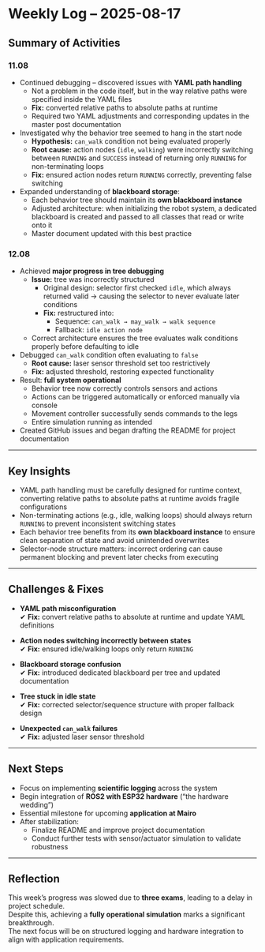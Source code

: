 # Weekly Log – 2025-08-17

## Summary of Activities

### 11.08
- Continued debugging – discovered issues with **YAML path handling**  
  - Not a problem in the code itself, but in the way relative paths were specified inside the YAML files  
  - **Fix:** converted relative paths to absolute paths at runtime  
  - Required two YAML adjustments and corresponding updates in the master post documentation  
- Investigated why the behavior tree seemed to hang in the start node  
  - **Hypothesis:** `can_walk` condition not being evaluated properly  
  - **Root cause:** action nodes (`idle`, `walking`) were incorrectly switching between `RUNNING` and `SUCCESS` instead of returning only `RUNNING` for non-terminating loops  
  - **Fix:** ensured action nodes return `RUNNING` correctly, preventing false switching  
- Expanded understanding of **blackboard storage**:  
  - Each behavior tree should maintain its **own blackboard instance**  
  - Adjusted architecture: when initializing the robot system, a dedicated blackboard is created and passed to all classes that read or write onto it  
  - Master document updated with this best practice  

### 12.08
- Achieved **major progress in tree debugging** 
  - **Issue:** tree was incorrectly structured  
    - Original design: selector first checked `idle`, which always returned valid → causing the selector to never evaluate later conditions  
    - **Fix:** restructured into:  
      - Sequence: `can_walk → may_walk → walk sequence`  
      - Fallback: `idle action node`  
  - Correct architecture ensures the tree evaluates walk conditions properly before defaulting to idle  
- Debugged `can_walk` condition often evaluating to `false`  
  - **Root cause:** laser sensor threshold set too restrictively  
  - **Fix:** adjusted threshold, restoring expected functionality  
- Result: **full system operational**  
  - Behavior tree now correctly controls sensors and actions  
  - Actions can be triggered automatically or enforced manually via console  
  - Movement controller successfully sends commands to the legs  
  - Entire simulation running as intended
- Created GitHub issues and began drafting the README for project documentation  

---

## Key Insights

- YAML path handling must be carefully designed for runtime context, converting relative paths to absolute paths at runtime avoids fragile configurations  
- Non-terminating actions (e.g., idle, walking loops) should always return `RUNNING` to prevent inconsistent switching states  
- Each behavior tree benefits from its **own blackboard instance** to ensure clean separation of state and avoid unintended overwrites  
- Selector-node structure matters: incorrect ordering can cause permanent blocking and prevent later checks from executing  

---

## Challenges & Fixes

- **YAML path misconfiguration**  
  ✔ **Fix:** convert relative paths to absolute at runtime and update YAML definitions  

- **Action nodes switching incorrectly between states**  
  ✔ **Fix:** ensured idle/walking loops only return `RUNNING`  

- **Blackboard storage confusion**  
  ✔ **Fix:** introduced dedicated blackboard per tree and updated documentation  

- **Tree stuck in idle state**  
  ✔ **Fix:** corrected selector/sequence structure with proper fallback design  

- **Unexpected `can_walk` failures**  
  ✔ **Fix:** adjusted laser sensor threshold  

---

## Next Steps

- Focus on implementing **scientific logging** across the system  
- Begin integration of **ROS2 with ESP32 hardware** (“the hardware wedding”)  
- Essential milestone for upcoming **application at Mairo**  
- After stabilization:  
  - Finalize README and improve project documentation  
  - Conduct further tests with sensor/actuator simulation to validate robustness  

---

## Reflection

This week’s progress was slowed due to **three exams**, leading to a delay in project schedule.  
Despite this, achieving a **fully operational simulation** marks a significant breakthrough.  
The next focus will be on structured logging and hardware integration to align with application requirements.
